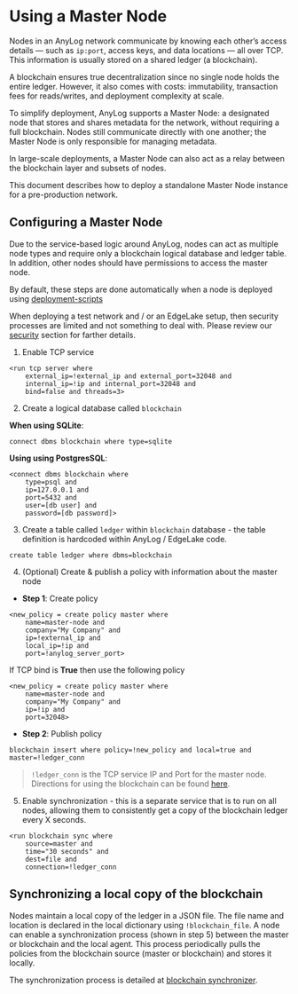 # Using a Master Node

Nodes in an AnyLog network communicate by knowing each other’s access details — such as `ip:port`, access keys, and data 
locations — all over TCP. This information is usually stored on a shared ledger (a blockchain).

A blockchain ensures true decentralization since no single node holds the entire ledger. However, it also comes with 
costs: immutability, transaction fees for reads/writes, and deployment complexity at scale.

To simplify deployment, AnyLog supports a Master Node: a designated node that stores and shares metadata for the network, 
without requiring a full blockchain. Nodes still communicate directly with one another; the Master Node is only 
responsible for managing metadata.

In large-scale deployments, a Master Node can also act as a relay between the blockchain layer and subsets of nodes.

This document describes how to deploy a standalone Master Node instance for a pre-production network.

## Configuring a Master Node

Due to the service-based logic around AnyLog, nodes can act as multiple node types and require only a blockchain logical 
database and ledger table. In addition, other nodes should have permissions to access the master node. 

By default, these steps are done automatically when a node is deployed using [deployment-scripts](https://github.com/AnyLog-co/deployment-scripts)

When deploying a test network and / or an EdgeLake setup, then security processes are limited and not something to deal 
with. Please review our [security]() section for farther details.

1. Enable TCP service 
```anylog
<run tcp server where 
    external_ip=!external_ip and external_port=32048 and 
    internal_ip=!ip and internal_port=32048 and 
    bind=false and threads=3> 
```

2. Create a logical database called `blockchain`

**When using SQLite**:
```anylog 
connect dbms blockchain where type=sqlite
```


**Using using PostgresSQL**:
```anylog 
<connect dbms blockchain where 
    type=psql and 
    ip=127.0.0.1 and 
    port=5432 and 
    user=[db user] and 
    password=[db password]>
```

3. Create a table called `ledger` within `blockchain` database - the table definition is hardcoded within AnyLog / EdgeLake code. 
```anylog
create table ledger where dbms=blockchain
```

4. (Optional) Create & publish a policy with information about the master node 
* **Step 1**: Create policy 
```anylog
<new_policy = create policy master where 
    name=master-node and 
    company="My Company" and 
    ip=!external_ip and
    local_ip=!ip and
    port=!anylog_server_port>
```

If TCP bind is **True** then use the following policy
```anylog
<new_policy = create policy master where 
    name=master-node and 
    company="My Company" and 
    ip=!ip and
    port=32048>
```


* **Step 2**: Publish policy
```anylog
blockchain insert where policy=!new_policy and local=true and master=!ledger_conn
```
> `!ledger_conn` is the TCP service IP and Port for the master node. Directions for using the blockchain can be found [here]().

5. Enable synchronization - this is a separate service that is to run on all nodes, allowing them to consistently get a 
copy of the blockchain ledger every X seconds.
```anylog
<run blockchain sync where 
    source=master and 
    time="30 seconds" and 
    dest=file and
    connection=!ledger_conn
```

## Synchronizing a local copy of the blockchain

Nodes maintain a local copy of the ledger in a JSON file. The file name and location is declared in the local
dictionary using `!blockchain_file`. A node can enable a synchronization process (shown in step 5) between the master or 
blockchain and the local agent. This process periodically pulls the policies from the blockchain source (master or 
blockchain) and stores it locally. 

The synchronization process is detailed at [blockchain synchronizer]().  
